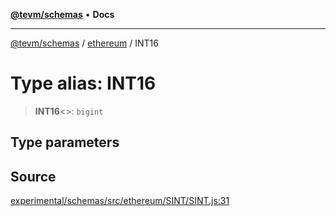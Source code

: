 [**@tevm/schemas**](../../README.md) • **Docs**

***

[@tevm/schemas](../../modules.md) / [ethereum](../README.md) / INT16

# Type alias: INT16

> **INT16**\<\>: `bigint`

## Type parameters

## Source

[experimental/schemas/src/ethereum/SINT/SINT.js:31](https://github.com/evmts/tevm-monorepo/blob/main/experimental/schemas/src/ethereum/SINT/SINT.js#L31)
